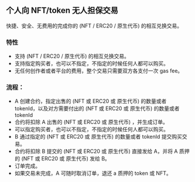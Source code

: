 ## 个人向 NFT/token 无人担保交易

快捷、安全、无费用的完成你的 (NFT / ERC20 / 原生代币) 的相互兑换交易。

### 特性

- 支持 (NFT / ERC20 / 原生代币) 的相互兑换交易。
- 支持指定购买者，也可以不指定，不指定的时候任何人都可以购买。
- 无任何创作者或者平台的费用，整个交易只需要双方各支付一次 gas fee。

### 流程：

- A 创建合约，指定出售的 (NFT 或 ERC20 或 原生代币) 的数量或者 tokenId，以及对方需要付出的 (NFT 或 ERC20 或 原生代币) 的数量或者 tokenId
- 合约将扣除 A 出售的 (NFT 或 ERC20 或 原生代币) ，并生成订单。
- 可以指定购买者，也可以不指定，不指定的时候任何人都可以购买。
- B 通过指定的 (NFT 或 ERC20 或 原生代币) 的数量或者 tokenId 提交购买交易。
- 合约将扣除 B 提交的 (NFT 或 ERC20 或 原生代币) 直接发给 A，并将 A 质押的 (NFT 或 ERC20 或 原生代币) 发给 B。
- 订单完成。
- 如果交易未完成，A 可随时取消订单，退还 a 质押的 token 或 NFT。
